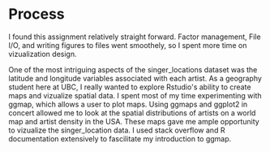 # Process

I found this assignment relatively straight forward. Factor management, File I/O, and writing figures to files went smoothely, so I spent more time on vizualization design.

One of the most intriguing aspects of the singer_locations dataset was the latitude and longitude variables associated with each artist. As a geography student here at UBC, I really wanted to explore Rstudio's ability to create maps and vizualize spatial data. I spent most of my time experimenting with ggmap, which allows a user to plot maps. Using ggmaps and ggplot2 in concert allowed me to look at the spatial distributions of artists on a world map and artist density in the USA. These maps gave me ample opportunity to vizualize the singer_location data. I used stack overflow and R documentation extensively to fascilitate my introduction to ggmap. 
